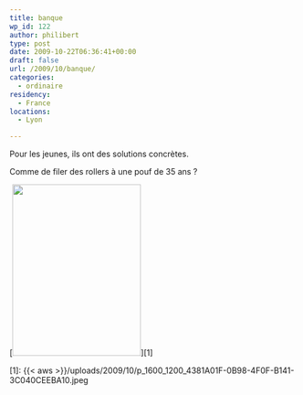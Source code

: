 ```yaml
---
title: banque
wp_id: 122
author: philibert
type: post
date: 2009-10-22T06:36:41+00:00
draft: false
url: /2009/10/banque/
categories:
  - ordinaire
residency:
  - France
locations:
  - Lyon

---
```

Pour les jeunes, ils ont des solutions concrètes. 

Comme de filer des rollers à une pouf de 35 ans ?

[<img src="{{< aws >}}/uploads/2009/10/p_1600_1200_4381A01F-0B98-4F0F-B141-3C040CEEBA10.jpeg" alt="" width="225" height="300" class="alignnone size-full wp-image-364" />][1]

 [1]: {{< aws >}}/uploads/2009/10/p_1600_1200_4381A01F-0B98-4F0F-B141-3C040CEEBA10.jpeg